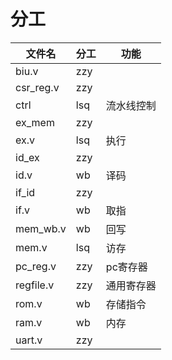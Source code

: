 <!--
 * @Author: your name
 * @Date: 2021-11-25 18:48:21
 * @LastEditTime: 2021-11-28 13:47:41
 * @LastEditors: Please set LastEditors
 * @Description: 打开koroFileHeader查看配置 进行设置: https://github.com/OBKoro1/koro1FileHeader/wiki/%E9%85%8D%E7%BD%AE
 * @FilePath: \Buceros\doc\division.md
-->

分工
================================================================

| 文件名    | 分工 | 功能       |
| --------- | ---- | ---------- |
| biu.v     | zzy  |
| csr_reg.v | zzy  |
| ctrl      | lsq  | 流水线控制 |
| ex_mem    | zzy  |
| ex.v      | lsq  | 执行       |
| id_ex     | zzy  |
| id.v      | wb   | 译码       |
| if_id     | zzy  |
| if.v      | wb   | 取指       |
| mem_wb.v  | wb   | 回写       |
| mem.v     | lsq  | 访存       |
| pc_reg.v  | zzy  | pc寄存器   |
| regfile.v | zzy  | 通用寄存器 |
| rom.v     | wb   | 存储指令   |
| ram.v     | wb   | 内存       |
| uart.v    | zzy  |